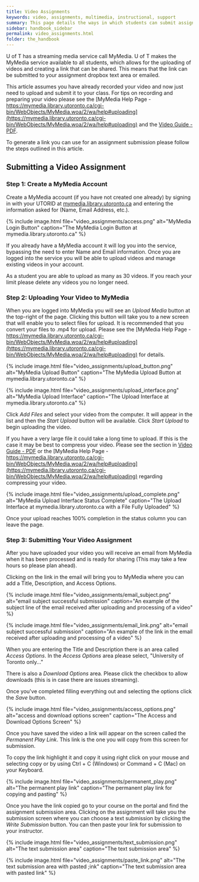 ```yaml
---
title: Video Assignments
keywords: video, assignments, multimedia, instructional, support
summary: This page details the ways in which students can submit assignments video assignments in their courses.
sidebar: handbook_sidebar
permalink: video_assignments.html
folder: the_handbook
---
```


U of T has a streaming media service call MyMedia. U of T makes the MyMedia service available to all students, which allows for the uploading of videos and creating a link that can be shared. This means that the link can be submitted to your assignment dropbox text area or emailed.

This article assumes you have already recorded your video and now just need to upload and submit it to your class. For tips on recording and preparing your video please see the [MyMedia Help Page - https://mymedia.library.utoronto.ca/cgi-bin/WebObjects/MyMedia.woa/2/wa/help#uploading](https://mymedia.library.utoronto.ca/cgi-bin/WebObjects/MyMedia.woa/2/wa/help#uploading) and the [Video Guide - PDF](http://media.nursing.utoronto.ca/handbook/images/video_assignments/Video_Guide_Short.pdf).

To generate a link you can use for an assignment submission please follow the steps outlined in this article.

## Submitting a Video Assignment

### Step 1: Create a MyMedia Account

Create a MyMedia account (if you have not created one already) by signing in with your UTORID at [mymedia.library.utoronto.ca](http://mymedia.library.utoronto.ca) and entering the information asked for (Name, Email Address, etc.).

{% include image.html file="video_assignments/access.png" alt="MyMedia Login Button" caption="The MyMedia Login Button at mymedia.library.utoronto.ca" %}

If you already have a MyMedia account it will log you into the service, bypassing the need to enter Name and Email information. Once you are logged into the service you will be able to upload videos and manage existing videos in your account.

As a student you are able to upload as many as 30 videos. If you reach your limit please delete any videos you no longer need.

### Step 2: Uploading Your Video to MyMedia

When you are logged into MyMedia you will see an _Upload Media_ button at the top-right of the page. Clicking this button will take you to a new screen that will enable you to select files for upload. It is recommended that you convert your files to .mp4 for upload. Please see the [MyMedia Help Page - https://mymedia.library.utoronto.ca/cgi-bin/WebObjects/MyMedia.woa/2/wa/help#uploading](https://mymedia.library.utoronto.ca/cgi-bin/WebObjects/MyMedia.woa/2/wa/help#uploading) for details.

{% include image.html file="video_assignments/upload_button.png" alt="MyMedia Upload Button" caption="The MyMedia Upload Button at mymedia.library.utoronto.ca" %}

{% include image.html file="video_assignments/upload_interface.png" alt="MyMedia Upload Interface" caption="The Upload Interface at mymedia.library.utoronto.ca" %}

Click _Add Files_ and select your video from the computer. It will appear in the list and then the _Start Upload_ button will be available. Click _Start Upload_ to begin uploading the video.

If you have a very large file it could take a long time to upload. If this is the case it may be best to compress your video. Please see the section in [Video Guide - PDF](http://media.nursing.utoronto.ca/handbook/images/video_assignments/Video_Guide_Short.pdf) or the [MyMedia Help Page - https://mymedia.library.utoronto.ca/cgi-bin/WebObjects/MyMedia.woa/2/wa/help#uploading](https://mymedia.library.utoronto.ca/cgi-bin/WebObjects/MyMedia.woa/2/wa/help#uploading) regarding compressing your video.

{% include image.html file="video_assignments/upload_complete.png" alt="MyMedia Upload Interface Status Complete" caption="The Upload Interface at mymedia.library.utoronto.ca with a File Fully Uploaded" %}

Once your upload reaches 100% completion in the status column you can leave the page.

### Step 3: Submitting Your Video Assignment

After you have uploaded your video you will receive an email from MyMedia when it has been processed and is ready for sharing (This may take a few hours so please plan ahead).

Clicking on the link in the email will bring you to MyMedia where you can add a Title, Description, and Access Options.

{% include image.html file="video_assignments/email_subject.png" alt="email subject successful submission" caption="An example of the subject line of the email received after uploading and processing of a video" %}

{% include image.html file="video_assignments/email_link.png" alt="email subject successful submission" caption="An example of the link in the email received after uploading and processing of a video" %}

When you are entering the Title and Description there is an area called _Access Options_. In the _Access Options_ area please select, "University of Toronto only..."

There is also a _Download Options_ area. Please click the checkbox to allow downloads (this is in case there are issues streaming).

Once you've completed filling everything out and selecting the options click the _Save_ button.

{% include image.html file="video_assignments/access_options.png" alt="access and download options screen" caption="The Access and Download Options Screen" %}

Once you have saved the video a link will appear on the screen called the _Permanent Play Link_. This link is the one you will copy from this screen for submission.

To copy the link highlight it and copy it using right click on your mouse and selecting copy or by using Ctrl + C (Windows) or Command + C (Mac) on your Keyboard.

{% include image.html file="video_assignments/permanent_play.png" alt="The permanent play link" caption="The permanent play link for copying and pasting" %}

Once you have the link copied go to your course on the portal and find the assignment submission area. Clicking on the assignment will take you the submission screen where you can choose a text submission by clicking the _Write Submission_ button. You can then paste your link for submission to your instructor.

{% include image.html file="video_assignments/text_submission.png" alt="The text submission area" caption="The text submission area" %}

{% include image.html file="video_assignments/paste_link.png" alt="The text submission area with pasted ;ink" caption="The text submission area with pasted link" %}
